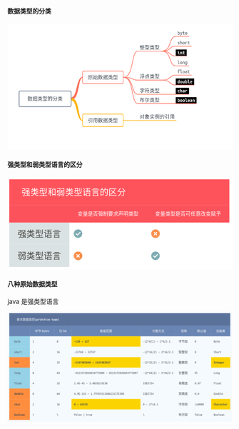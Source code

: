 #### 数据类型的分类

![](assets/basic-基本的原始类型数据-1dac3416.png)

#### 强类型和弱类型语言的区分

![](assets/basic-八种原始的数据类型-e904c353.png)

#### 八种原始数据类型

java 是强类型语言

![](assets/basic-基本的原始类型数据-185c9bd8.png)
